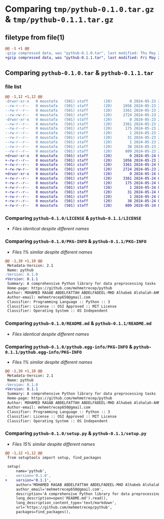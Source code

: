 # Comparing `tmp/pythub-0.1.0.tar.gz` & `tmp/pythub-0.1.1.tar.gz`

## filetype from file(1)

```diff
@@ -1 +1 @@
-gzip compressed data, was "pythub-0.1.0.tar", last modified: Thu May 23 21:21:00 2024, max compression
+gzip compressed data, was "pythub-0.1.1.tar", last modified: Fri May 24 08:45:09 2024, max compression
```

## Comparing `pythub-0.1.0.tar` & `pythub-0.1.1.tar`

### file list

```diff
@@ -1,12 +1,12 @@
-drwxr-xr-x   0 moustafa   (501) staff       (20)        0 2024-05-23 21:21:00.620666 pythub-0.1.0/
--rw-r--r--   0 moustafa   (501) staff       (20)     1056 2024-05-23 20:45:23.000000 pythub-0.1.0/LICENSE
--rw-r--r--   0 moustafa   (501) staff       (20)     3361 2024-05-23 21:21:00.620177 pythub-0.1.0/PKG-INFO
--rw-rw-r--   0 moustafa   (501) staff       (20)     2724 2024-05-23 21:20:56.000000 pythub-0.1.0/README.md
-drwxr-xr-x   0 moustafa   (501) staff       (20)        0 2024-05-23 21:21:00.619542 pythub-0.1.0/pythub.egg-info/
--rw-r--r--   0 moustafa   (501) staff       (20)     3361 2024-05-23 21:21:00.000000 pythub-0.1.0/pythub.egg-info/PKG-INFO
--rw-r--r--   0 moustafa   (501) staff       (20)      175 2024-05-23 21:21:00.000000 pythub-0.1.0/pythub.egg-info/SOURCES.txt
--rw-r--r--   0 moustafa   (501) staff       (20)        1 2024-05-23 21:21:00.000000 pythub-0.1.0/pythub.egg-info/dependency_links.txt
--rw-r--r--   0 moustafa   (501) staff       (20)       31 2024-05-23 21:21:00.000000 pythub-0.1.0/pythub.egg-info/requires.txt
--rw-r--r--   0 moustafa   (501) staff       (20)        1 2024-05-23 21:21:00.000000 pythub-0.1.0/pythub.egg-info/top_level.txt
--rw-r--r--   0 moustafa   (501) staff       (20)       38 2024-05-23 21:21:00.620803 pythub-0.1.0/setup.cfg
--rw-r--r--   0 moustafa   (501) staff       (20)      809 2024-05-23 21:20:57.000000 pythub-0.1.0/setup.py
+drwxr-xr-x   0 moustafa   (501) staff       (20)        0 2024-05-24 08:45:09.462133 pythub-0.1.1/
+-rw-r--r--   0 moustafa   (501) staff       (20)     1056 2024-05-23 20:45:23.000000 pythub-0.1.1/LICENSE
+-rw-r--r--   0 moustafa   (501) staff       (20)     3361 2024-05-24 08:45:09.461655 pythub-0.1.1/PKG-INFO
+-rw-rw-r--   0 moustafa   (501) staff       (20)     2724 2024-05-23 21:20:56.000000 pythub-0.1.1/README.md
+drwxr-xr-x   0 moustafa   (501) staff       (20)        0 2024-05-24 08:45:09.461031 pythub-0.1.1/pythub.egg-info/
+-rw-r--r--   0 moustafa   (501) staff       (20)     3361 2024-05-24 08:45:09.000000 pythub-0.1.1/pythub.egg-info/PKG-INFO
+-rw-r--r--   0 moustafa   (501) staff       (20)      175 2024-05-24 08:45:09.000000 pythub-0.1.1/pythub.egg-info/SOURCES.txt
+-rw-r--r--   0 moustafa   (501) staff       (20)        1 2024-05-24 08:45:09.000000 pythub-0.1.1/pythub.egg-info/dependency_links.txt
+-rw-r--r--   0 moustafa   (501) staff       (20)       31 2024-05-24 08:45:09.000000 pythub-0.1.1/pythub.egg-info/requires.txt
+-rw-r--r--   0 moustafa   (501) staff       (20)        1 2024-05-24 08:45:09.000000 pythub-0.1.1/pythub.egg-info/top_level.txt
+-rw-r--r--   0 moustafa   (501) staff       (20)       38 2024-05-24 08:45:09.462230 pythub-0.1.1/setup.cfg
+-rw-r--r--   0 moustafa   (501) staff       (20)      809 2024-05-24 08:44:23.000000 pythub-0.1.1/setup.py
```

### Comparing `pythub-0.1.0/LICENSE` & `pythub-0.1.1/LICENSE`

 * *Files identical despite different names*

### Comparing `pythub-0.1.0/PKG-INFO` & `pythub-0.1.1/PKG-INFO`

 * *Files 1% similar despite different names*

```diff
@@ -1,10 +1,10 @@
 Metadata-Version: 2.1
 Name: pythub
-Version: 0.1.0
+Version: 0.1.1
 Summary: A comprehensive Python library for data preprocessing tasks
 Home-page: https://github.com/mehmetrecep/pythub
 Author: MOHAMED RAGAB ABDELFATTAH ABDELFADEEL-MHD Alhabeb Alshalah-AHMED EMAD ELSAYED MOHAMED ABDELFATTAH
 Author-email: mehmetrecep650@gmail.com
 Classifier: Programming Language :: Python :: 3
 Classifier: License :: OSI Approved :: MIT License
 Classifier: Operating System :: OS Independent
```

### Comparing `pythub-0.1.0/README.md` & `pythub-0.1.1/README.md`

 * *Files identical despite different names*

### Comparing `pythub-0.1.0/pythub.egg-info/PKG-INFO` & `pythub-0.1.1/pythub.egg-info/PKG-INFO`

 * *Files 1% similar despite different names*

```diff
@@ -1,10 +1,10 @@
 Metadata-Version: 2.1
 Name: pythub
-Version: 0.1.0
+Version: 0.1.1
 Summary: A comprehensive Python library for data preprocessing tasks
 Home-page: https://github.com/mehmetrecep/pythub
 Author: MOHAMED RAGAB ABDELFATTAH ABDELFADEEL-MHD Alhabeb Alshalah-AHMED EMAD ELSAYED MOHAMED ABDELFATTAH
 Author-email: mehmetrecep650@gmail.com
 Classifier: Programming Language :: Python :: 3
 Classifier: License :: OSI Approved :: MIT License
 Classifier: Operating System :: OS Independent
```

### Comparing `pythub-0.1.0/setup.py` & `pythub-0.1.1/setup.py`

 * *Files 15% similar despite different names*

```diff
@@ -1,12 +1,12 @@
 from setuptools import setup, find_packages
 
 setup(
     name='pythub',
-    version='0.1.0',
+    version='0.1.1',
     author='MOHAMED RAGAB ABDELFATTAH ABDELFADEEL-MHD Alhabeb Alshalah-AHMED EMAD ELSAYED MOHAMED ABDELFATTAH',
     author_email='mehmetrecep650@gmail.com',
     description='A comprehensive Python library for data preprocessing tasks',
     long_description=open('README.md').read(),
     long_description_content_type='text/markdown',
     url='https://github.com/mehmetrecep/pythub',
     packages=find_packages(),
```

